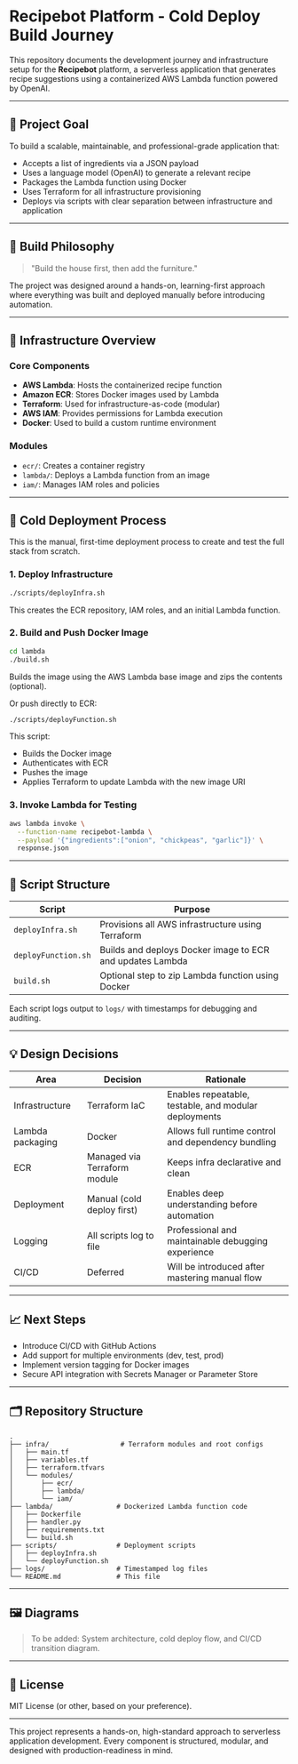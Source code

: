 # Recipebot Platform - Cold Deploy Build Journey

This repository documents the development journey and infrastructure setup for the **Recipebot** platform, a serverless application that generates recipe suggestions using a containerized AWS Lambda function powered by OpenAI.

---

## 📌 Project Goal
To build a scalable, maintainable, and professional-grade application that:

- Accepts a list of ingredients via a JSON payload
- Uses a language model (OpenAI) to generate a relevant recipe
- Packages the Lambda function using Docker
- Uses Terraform for all infrastructure provisioning
- Deploys via scripts with clear separation between infrastructure and application

---

## 🚧 Build Philosophy
> "Build the house first, then add the furniture."

The project was designed around a hands-on, learning-first approach where everything was built and deployed manually before introducing automation.

---

## 🧱 Infrastructure Overview

### Core Components
- **AWS Lambda**: Hosts the containerized recipe function
- **Amazon ECR**: Stores Docker images used by Lambda
- **Terraform**: Used for infrastructure-as-code (modular)
- **AWS IAM**: Provides permissions for Lambda execution
- **Docker**: Used to build a custom runtime environment

### Modules
- `ecr/`: Creates a container registry
- `lambda/`: Deploys a Lambda function from an image
- `iam/`: Manages IAM roles and policies

---

## 🧪 Cold Deployment Process

This is the manual, first-time deployment process to create and test the full stack from scratch.

### 1. Deploy Infrastructure
```bash
./scripts/deployInfra.sh
```
This creates the ECR repository, IAM roles, and an initial Lambda function.

### 2. Build and Push Docker Image
```bash
cd lambda
./build.sh
```
Builds the image using the AWS Lambda base image and zips the contents (optional).

Or push directly to ECR:
```bash
./scripts/deployFunction.sh
```
This script:
- Builds the Docker image
- Authenticates with ECR
- Pushes the image
- Applies Terraform to update Lambda with the new image URI

### 3. Invoke Lambda for Testing
```bash
aws lambda invoke \
  --function-name recipebot-lambda \
  --payload '{"ingredients":["onion", "chickpeas", "garlic"]}' \
  response.json
```

---

## 🧰 Script Structure

| Script | Purpose |
|--------|---------|
| `deployInfra.sh` | Provisions all AWS infrastructure using Terraform |
| `deployFunction.sh` | Builds and deploys Docker image to ECR and updates Lambda |
| `build.sh` | Optional step to zip Lambda function using Docker |

Each script logs output to `logs/` with timestamps for debugging and auditing.

---

## 💡 Design Decisions

| Area | Decision | Rationale |
|------|----------|-----------|
| Infrastructure | Terraform IaC | Enables repeatable, testable, and modular deployments |
| Lambda packaging | Docker | Allows full runtime control and dependency bundling |
| ECR | Managed via Terraform module | Keeps infra declarative and clean |
| Deployment | Manual (cold deploy first) | Enables deep understanding before automation |
| Logging | All scripts log to file | Professional and maintainable debugging experience |
| CI/CD | Deferred | Will be introduced after mastering manual flow |

---

## 📈 Next Steps
- Introduce CI/CD with GitHub Actions
- Add support for multiple environments (dev, test, prod)
- Implement version tagging for Docker images
- Secure API integration with Secrets Manager or Parameter Store

---

## 🗂️ Repository Structure

```
.
├── infra/                  # Terraform modules and root configs
│   ├── main.tf
│   ├── variables.tf
│   ├── terraform.tfvars
│   └── modules/
│       ├── ecr/
│       ├── lambda/
│       └── iam/
├── lambda/                # Dockerized Lambda function code
│   ├── Dockerfile
│   ├── handler.py
│   ├── requirements.txt
│   └── build.sh
├── scripts/               # Deployment scripts
│   ├── deployInfra.sh
│   └── deployFunction.sh
├── logs/                  # Timestamped log files
└── README.md              # This file
```

---

## 🖼️ Diagrams
> To be added: System architecture, cold deploy flow, and CI/CD transition diagram.

---

## 📜 License
MIT License (or other, based on your preference).

---

This project represents a hands-on, high-standard approach to serverless application development. Every component is structured, modular, and designed with production-readiness in mind.